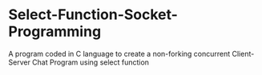 # Select-Function-Socket-Programming
A program coded in C language to create a non-forking concurrent Client-Server Chat Program using select function
